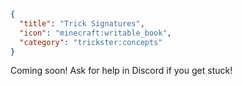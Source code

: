 ```json
{
  "title": "Trick Signatures",
  "icon": "minecraft:writable_book",
  "category": "trickster:concepts"
}
```

Coming soon! Ask for help in Discord if you get stuck!

